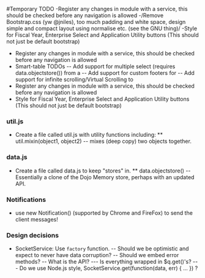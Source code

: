#Temporary TODO
  -Register any changes in module with a service, this should be checked before any navigation is allowed
  -/Remove Bootstrap.css (yw @jniles), too much padding and white space, design simple and compact layout using normalise etc. (see the GNU thing)/
  -Style for Fiscal Year, Enterprise Select and Application Utility buttons (This should not just be default bootstrap)
  - Register any changes in module with a service, this should be checked before any navigation is allowed
  - Smart-table TODOs
  -- Add support for multiple select (requires data.objectstore()) from a <smart-table>
  -- Add support for custom footers for <smart-table>
  -- Add support for infinite scrolling/Virtual Scrolling to <smart-table>
  - Register any changes in module with a service, this should be checked before any navigation is allowed
  - Style for Fiscal Year, Enterprise Select and Application Utility buttons (This should not just be default bootstrap)

### util.js ###
 * Create a file called util.js with utility functions including:
 ** util.mixin(object1, object2) -- mixes (deep copy) two objects together.
 
### data.js ###
 * Create a file called data.js to keep "stores" in.
 ** data.objectstore() -- Essentially a clone of the Dojo Memory store,
     perhaps with an updated API.

### Notifications ### 
 * use new Notification() (supported by Chrome and FireFox) to send the client messages!

### Design decisions ###
- SocketService: Use `factory` function.
-- Should we be optimistic and expect to never have data corruption?
-- Should we embed error methods?
-- What is the API?
--- Is everything wrapped in $q.get()'s?
--- Do we use Node.js style, SocketService.get(function(data, err) { ... }) ?
